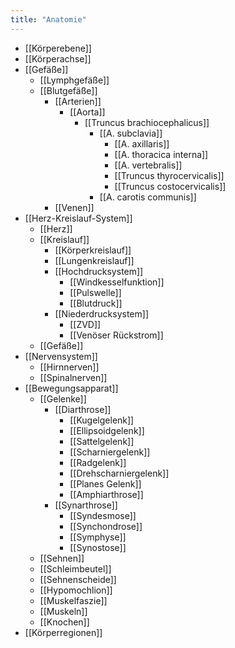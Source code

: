 ```yaml
---
title: "Anatomie"
---
```

- [[Körperebene]]
- [[Körperachse]]
- [[Gefäße]]
	- [[Lymphgefäße]]
	- [[Blutgefäße]]
		- [[Arterien]]
			- [[Aorta]]
				- [[Truncus brachiocephalicus]]
					- [[A. subclavia]]
						- [[A. axillaris]]
						- [[A. thoracica interna]]
						- [[A. vertebralis]]
						- [[Truncus thyrocervicalis]]
						- [[Truncus costocervicalis]]
					- [[A. carotis communis]]
		- [[Venen]]
- [[Herz-Kreislauf-System]]
	- [[Herz]]
	- [[Kreislauf]]
		- [[Körperkreislauf]]
		- [[Lungenkreislauf]]
		- [[Hochdrucksystem]]
			- [[Windkesselfunktion]]
			- [[Pulswelle]]
			- [[Blutdruck]]
		- [[Niederdrucksystem]]
			- [[ZVD]]
			- [[Venöser Rückstrom]]
	- [[Gefäße]]
- [[Nervensystem]]
	- [[Hirnnerven]]
	- [[Spinalnerven]]
- [[Bewegungsapparat]]
	- [[Gelenke]]
		- [[Diarthrose]]
			- [[Kugelgelenk]]
			- [[Ellipsoidgelenk]]
			- [[Sattelgelenk]]
			- [[Scharniergelenk]]
			- [[Radgelenk]]
			- [[Drehscharniergelenk]]
			- [[Planes Gelenk]]
			- [[Amphiarthrose]]
		- [[Synarthrose]]
			- [[Syndesmose]]
			- [[Synchondrose]]
			- [[Symphyse]]
			- [[Synostose]]
	- [[Sehnen]]
	- [[Schleimbeutel]]
	- [[Sehnenscheide]]
	- [[Hypomochlion]]
	- [[Muskelfaszie]]
	- [[Muskeln]]
	- [[Knochen]]
- [[Körperregionen]]